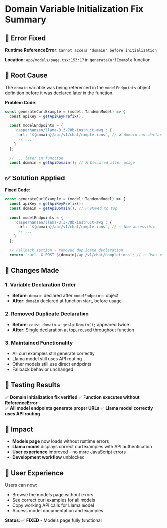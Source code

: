 # Domain Variable Initialization Fix Summary

## 🐛 Error Fixed
**Runtime ReferenceError**: `Cannot access 'domain' before initialization`

**Location**: `app/models/page.tsx:153:17` in `generateCurlExample` function

## 🔧 Root Cause
The `domain` variable was being referenced in the `modelEndpoints` object definition before it was declared later in the function.

**Problem Code**:
```typescript
const generateCurlExample = (model: TandemnModel) => {
  const apiKey = getApiKeyPrefix();
  
  const modelEndpoints = {
    'casperhansen/llama-3.3-70b-instruct-awq': {
      url: `${domain}/api/v1/chat/completions`, // ❌ domain not declared yet
      // ...
    }
  };
  
  // ... later in function
  const domain = getApiDomain(); // ❌ Declared after usage
```

## ✅ Solution Applied

**Fixed Code**:
```typescript
const generateCurlExample = (model: TandemnModel) => {
  const apiKey = getApiKeyPrefix();
  const domain = getApiDomain(); // ✅ Moved to top
  
  const modelEndpoints = {
    'casperhansen/llama-3.3-70b-instruct-awq': {
      url: `${domain}/api/v1/chat/completions`, // ✅ Now accessible
      // ...
    }
  };
  
  // Fallback section - removed duplicate declaration
  return `curl -X POST ${domain}/api/v1/chat/completions`; // ✅ Uses existing domain
```

## 📝 Changes Made

### 1. Variable Declaration Order
- **Before**: `domain` declared after `modelEndpoints` object
- **After**: `domain` declared at function start, before usage

### 2. Removed Duplicate Declaration  
- **Before**: `const domain = getApiDomain();` appeared twice
- **After**: Single declaration at top, reused throughout function

### 3. Maintained Functionality
- All curl examples still generate correctly
- Llama model still uses API routing
- Other models still use direct endpoints
- Fallback behavior unchanged

## 🧪 Testing Results
✅ **Domain initialization fix verified**
✅ **Function executes without ReferenceError**  
✅ **All model endpoints generate proper URLs**
✅ **Llama model correctly uses API routing**

## 🎯 Impact
- **Models page** now loads without runtime errors
- **Llama model** displays correct curl examples with API authentication
- **User experience** improved - no more JavaScript errors
- **Development workflow** unblocked

## 📱 User Experience
Users can now:
- Browse the models page without errors
- See correct curl examples for all models
- Copy working API calls for Llama model
- Access model documentation and examples

**Status**: ✅ **FIXED** - Models page fully functional